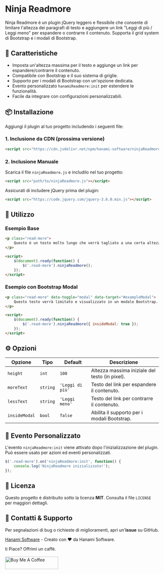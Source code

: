 # Ninja Readmore
Ninja Readmore è un plugin jQuery leggero e flessibile che consente di limitare l'altezza dei paragrafi di testo e aggiungere un link "Leggi di più / Leggi meno" per espandere o contrarre il contenuto. Supporta il grid system di Bootstrap e i modali di Bootstrap.

## 🚀 Caratteristiche

- Imposta un'altezza massima per il testo e aggiunge un link per espandere/contrarre il contenuto.
- Compatibile con Bootstrap e il suo sistema di griglie.
- Supporto per i modali di Bootstrap con un'opzione dedicata.
- Evento personalizzato `hanamiReadmore:init` per estendere le funzionalità.
- Facile da integrare con configurazioni personalizzabili.

## 📦 Installazione

Aggiungi il plugin al tuo progetto includendo i seguenti file:

### 1. Inclusione da CDN (prossima versione)
```html
<script src="https://cdn.jsdelivr.net/npm/hanami-software/ninjaReadmore.min.js"></script>
```

### 2. Inclusione Manuale
Scarica il file `ninjaReadmore.js` e includilo nel tuo progetto:

```html
<script src="path/to/ninjaReadmore.js"></script>
```

Assicurati di includere jQuery prima del plugin:
```html
<script src="https://code.jquery.com/jquery-3.6.0.min.js"></script>
```

## 🔧 Utilizzo

### Esempio Base
```html
<p class="read-more">
    Questo è un testo molto lungo che verrà tagliato a una certa altezza...
</p>

<script>
    $(document).ready(function() {
        $('.read-more').ninjaReadmore();
    });
</script>
```

### Esempio con Bootstrap Modal
```html
<p class="read-more" data-toggle="modal" data-target="#exampleModal">
    Questo testo verrà limitato e visualizzato in un modale Bootstrap.
</p>

<script>
    $(document).ready(function() {
        $('.read-more').ninjaReadmore({ insideModal: true });
    });
</script>
```

## ⚙️ Opzioni
| Opzione      | Tipo    | Default | Descrizione |
|-------------|--------|---------|-------------|
| `height`    | `int`  | `100`   | Altezza massima iniziale del testo (in pixel). |
| `moreText`  | `string` | `'Leggi di più'` | Testo del link per espandere il contenuto. |
| `lessText`  | `string` | `'Leggi meno'` | Testo del link per contrarre il contenuto. |
| `insideModal` | `bool` | `false` | Abilita il supporto per i modali Bootstrap. |

## 🔄 Evento Personalizzato
L'evento `ninjaReadmore:init` viene attivato dopo l'inizializzazione del plugin. Può essere usato per azioni ed eventi personalizzati.

```javascript
$('.read-more').on('ninjaReadmore:init', function() {
    console.log('NinjaReadmore inizializzato!');
});
```

## 📜 Licenza
Questo progetto è distribuito sotto la licenza **MIT**. Consulta il file `LICENSE` per maggiori dettagli.

## 📩 Contatti & Supporto
Per segnalazioni di bug o richieste di miglioramenti, apri un'**issue** su GitHub.

[Hanami Software](https://github.com/HanamiSoftware) - Creato con ❤️ da Hanami Software. 

ti Piace? Offrimi un caffè.
<br/>
<br/> 
<a href="https://www.buymeacoffee.com/hanamisoftware" target="_blank"><img src="https://cdn.buymeacoffee.com/buttons/default-orange.png" alt="Buy Me A Coffee" height="41" width="174"></a>
